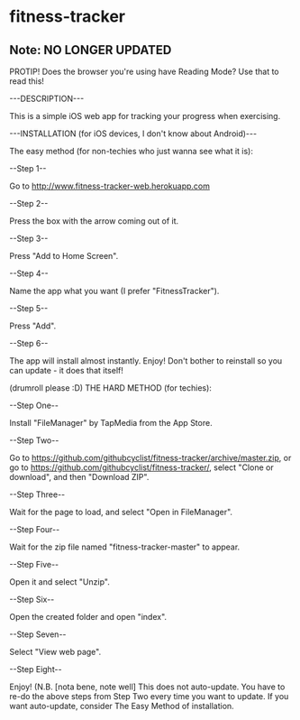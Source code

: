 # fitness-tracker
## Note: NO LONGER UPDATED

PROTIP! Does the browser you're using have Reading Mode? Use that to read this!

---DESCRIPTION---

This is a simple iOS web app for tracking your progress when exercising.

---INSTALLATION (for iOS devices, I don't know about Android)---

The easy method (for non-techies who just wanna see what it is):

--Step 1--

Go to http://www.fitness-tracker-web.herokuapp.com

--Step 2--

Press the box with the arrow coming out of it.

--Step 3--

Press "Add to Home Screen".

--Step 4--

Name the app what you want (I prefer "FitnessTracker").

--Step 5--

Press "Add".

--Step 6--

The app will install almost instantly. Enjoy! Don't bother to reinstall so you can update - it does that itself!

(drumroll please :D) THE HARD METHOD (for techies):

--Step One--

Install "FileManager" by TapMedia from the App Store.

--Step Two--

Go to https://github.com/githubcyclist/fitness-tracker/archive/master.zip, or go to https://github.com/githubcyclist/fitness-tracker/, select "Clone or download", and then "Download ZIP".

--Step Three--

Wait for the page to load, and select "Open in FileManager".

--Step Four--

Wait for the zip file named "fitness-tracker-master" to appear.

--Step Five--

Open it and select "Unzip".

--Step Six--

Open the created folder and open "index".

--Step Seven--

Select "View web page".

--Step Eight--

Enjoy! (N.B. [nota bene, note well] This does not auto-update. You have to re-do the above steps from Step Two every time you want to update. If you want auto-update, consider The Easy Method of installation.

